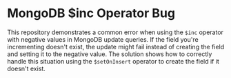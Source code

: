 # MongoDB $inc Operator Bug

This repository demonstrates a common error when using the `$inc` operator with negative values in MongoDB update queries. If the field you're incrementing doesn't exist, the update might fail instead of creating the field and setting it to the negative value. The solution shows how to correctly handle this situation using the `$setOnInsert` operator to create the field if it doesn't exist.